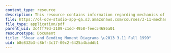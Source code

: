 ```yaml
---
content_type: resource
description: This resource contains information regarding mechanics of materials.
file: https://ol-ocw-studio-app-qa.s3.amazonaws.com/courses/3-11-mechanics-of-materials-fall-1999/b8e832b3c8bf3c1700c26425a4baddb1_MIT3_11F99_statics.pdf
file_type: application/pdf
parent_uid: 3c4ff79d-3109-c1dd-4958-feec54686a01
resourcetype: Document
title: "Shear and Bending Moment Diagrams \u2013 3.11 Fall 1999"
uid: b8e832b3-c8bf-3c17-00c2-6425a4baddb1
---
```


